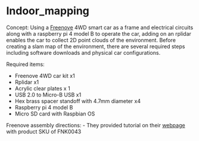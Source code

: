 # Indoor_mapping

Concept:
  Using a [Freenove](https://github.com/Freenove/Freenove_4WD_Smart_Car_Kit_for_Raspberry_Pi) 4WD smart car as a frame and electrical circuits along with a raspberry pi 4 model B to operate the car, adding on an rplidar enables the car to collect 2D point clouds of the environment. Before creating a slam map of the environment, there are several required steps including software downloads and physical car configurations.
  
  Required items:
  - Freenove 4WD car kit x1 
  - Rplidar x1
  - Acrylic clear plates x 1
  - USB 2.0 to Micro-B USB x1
  - Hex brass spacer standoff with 4.7mm diameter x4
  - Raspberry pi 4 model B
  - Micro SD card with Raspbian OS
      
      
Freenove assembly directions:
      - They provided tutorial on their [webpage](https://www.freenove.com/tutorial.html) with product SKU of FNK0043

